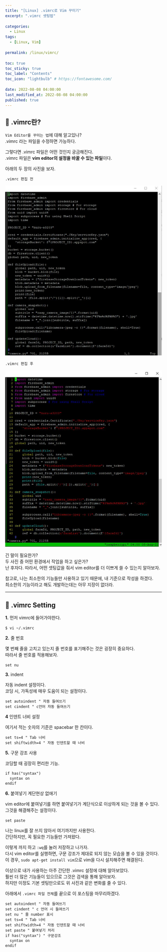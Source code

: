 ```yaml
---
title: "[Linux] .vimrc로 Vim 꾸미기"  
excerpt: ".vimrc 셋팅법"

categories:
  - Linux
tags:
  - [Linux, Vim]

permalink: /linux/vimrc/

toc: true
toc_sticky: true
toc_label: "Contents"
toc_icon: "lightbulb" # https://fontawesome.com/
 
date: 2022-08-08 04:00:00
last_modified_at: 2022-08-08 04:00:00
published: true
---
```


## 🍒 .vimrc란?

`Vim Editor를 꾸미는 법`에 대해 알고있나?  
.vimrc 라는 파일을 수정하면 가능하다.  

그렇다면 .vimrc 파일은 어떤 것인지 궁금해진다.   
.vimrc 파일은 **vim editor의 설정을 바꿀 수 있는 파일**이다.  

아래의 두 장의 사진을 보자.  

`.vimrc 편집 전`  

![no_vimrc](/assets/images/post_img/linux/vimrc/no_vimrc.JPG)  

`.vimrc 편집 후`  

![vimrc](/assets/images/post_img/linux/vimrc/vimrc.JPG)  

긴 말이 필요한가?  
두 사진 중 어떤 환경에서 작업을 하고 싶은가?  
난 후자다. 따라서, 어떤 셋팅값을 줘서 vim editor를 더 이쁘게 쓸 수 있는지 알아보자.  

참고로, 나는 최소한의 기능들만 사용하고 있기 때문에, 내 기준으로 작성을 하겠다.  
최소한의 기능이라고 해도 개발하는데는 아무 지장이 없더라.  

---  

## 🔧 .vimrc Setting

**1.** 먼저 vimrc에 들어가야한다.  

`$ vi ~/.vimrc`  

**2.** 줄 번호  

몇 번째 줄을 고치고 있는지 줄 번호를 표기해주는 것은 굉장히 중요하다.  
따라서 줄 번호를 적용해보자.  

`set nu`  

**3.** indent  

자동 indent 설정이다.  
코딩 시, 가독성에 매우 도움이 되는 설정이다.  

```
set autoindent " 자동 들여쓰기
set cindent " c언어 자동 들여쓰기
```

**4** 인덴트 너비 설정  

여기서 적는 숫자의 기준은 spacebar 한 칸이다.  

```
set ts=4 " Tab 너비
set shiftwidth=4 " 자동 인덴트할 때 너비
```

**5.** 구문 강조 사용   

코딩할 때 굉장히 편리한 기능.  

```
if has("syntax")
  syntax on
endif
```  

**6.** 붙여넣기 계단현상 없애기   

vim editor에 붙여넣기를 하면 붙여넣기가 계단식으로 이상하게 되는 것을 볼 수 있다.  
그것을 해결해주는 설정이다.  

`set paste`  

나는 linux를 잘 쓰지 않아서 여기까지만 사용한다.  
간단하지만, 꼭 필요한 기능들만 가져왔다.  

이렇게 까지 하고 `:wq`를 눌러 저장하고 나가자.  
다시 vim editor를 실행하면, 구문 강조가 제대로 되지 않는 모습을 볼 수 있을 것이다.  
이 경우, `sudo apt-get install vim`으로 vim을 다시 설치해주면 해결된다.  

이상으로 내가 사용하는 아주 간단한 .vimrc 설정에 대해 알아보았다.  
훨씬 더 많은 기능들이 있으므로 그것은 검색을 통해 알아보자.  
하지만 이정도 기본 셋팅만으로도 위 사진과 같은 변화를 줄 수 있다.   

아래에서 `.vimrc 파일 전체`를 끝으로 이 포스팅을 마무리하겠다.  

```
set autoindent " 자동 들여쓰기
set cindent " c 언어 시 들여쓰기 
set nu " 줄 number 표시
set ts=4 " Tab 너비
set shiftwidth=4 " 자동 인덴트할 때 너비
set paste " 붙여넣기 처리
if has("syntax") " 구문강조
  syntax on
endif
```